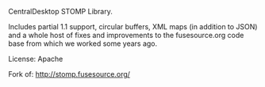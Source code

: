 CentralDesktop STOMP Library.

Includes partial 1.1 support, circular buffers, XML maps (in addition to JSON) and a whole host of fixes and improvements to the fusesource.org code base from which we worked some years ago.

License:  Apache




Fork of: http://stomp.fusesource.org/

